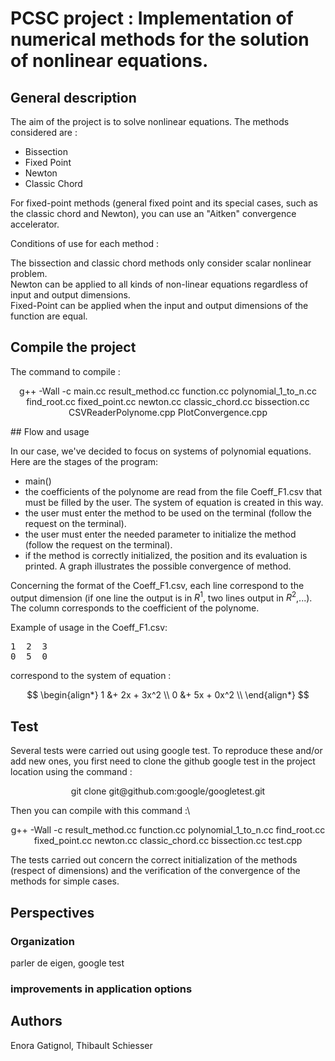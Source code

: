 # PCSC project : Implementation of numerical methods for the solution of nonlinear equations.

## General description
The aim of the project is to solve nonlinear equations. The methods considered are :
- Bissection
- Fixed Point
- Newton
- Classic Chord
  
For fixed-point methods (general fixed point and its special cases, such as the classic chord and Newton), you can use an "Aitken" convergence accelerator. 

Conditions of use for each method :

The bissection and classic chord methods only consider scalar nonlinear problem.\
Newton can be applied to all kinds of non-linear equations regardless of input and output dimensions.\
Fixed-Point can be applied when the input and output dimensions of the function are equal.

## Compile the project

The command to compile :
<p align="center">
  g++ -Wall -c main.cc result_method.cc function.cc polynomial_1_to_n.cc find_root.cc fixed_point.cc newton.cc classic_chord.cc bissection.cc CSVReaderPolynome.cpp PlotConvergence.cpp
</p>
## Flow and usage

In our case, we've decided to focus on systems of polynomial equations.
Here are the stages of the program:

- main()
- the coefficients of the polynome are read from the file Coeff_F1.csv that must be filled by the user. The system of equation is created in this way.
- the user must enter the method to be used on the terminal (follow the request on the terminal).
- the user must enter the needed parameter to initialize the method (follow the request on the terminal).
- if the method is correctly initialized, the position and its evaluation is printed. A graph illustrates the possible convergence of method.

Concerning the format of the Coeff_F1.csv, each line correspond to the output dimension (if one line the output is in $R^1$, two lines output in $R^2$,...). The column corresponds to the coefficient of the polynome.

Example of usage in the Coeff_F1.csv:

<pre>
1  2  3
0  5  0
</pre>

correspond to the system of equation :

$$
\begin{align*}
1 &+ 2x + 3x^2 \\
0 &+ 5x + 0x^2 \\
\end{align*}
$$
## Test
Several tests were carried out using google test. To reproduce these and/or add new ones, you first need to clone the github google test in the project location using the command :

<p align="center">
  git clone git@github.com:google/googletest.git
</p>
Then you can compile with this command :\

<p align="center">
  g++ -Wall -c result_method.cc function.cc polynomial_1_to_n.cc find_root.cc fixed_point.cc newton.cc classic_chord.cc bissection.cc test.cpp
</p>

The tests carried out concern the correct initialization of the methods (respect of dimensions) and the verification of the convergence of the methods for simple cases.

## Perspectives

### Organization
parler de eigen, google test 
### improvements in application options


## Authors
Enora Gatignol, Thibault Schiesser


